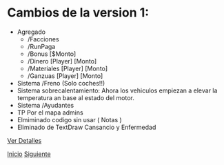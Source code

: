 # Cambios de la version 1:

- Agregado
  - /Facciones
  - /RunPaga
  - /Bonus [$Monto]
  - /Dinero [Player] [Monto]
  - /Materiales [Player] [Monto]
  - /Ganzuas [Player] [Monto]
- Sistema /Freno (Solo coches!!)
- Sistema sobrecalentamiento: Ahora los vehiculos empiezan a elevar la temperatura an base al estado del motor.
- Sistema /Ayudantes
- TP Por el mapa admins
- Elmiminado codigo sin usar ( Notas )
- Eliminado de TextDraw Cansancio y Enfermedad

[Ver Detalles](https://github.com/tucho0/UN-Player-Custom/commit/1847178c0b161105143c151038fd2ccef9dd57d8)

[Inicio](https://github.com/tucho0/UN-Player-Custom) [Siguiente](https://github.com/tucho0/UN-Player-Custom/blob/main/Cambios/v1.5.md)